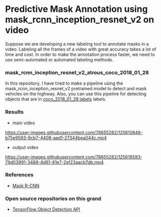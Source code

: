 # Predictive Mask Annotation using mask_rcnn_inception_resnet_v2 on video

Suppose we are developing a new labeling tool to annotate masks in a video. Labeling all the frames of a video with great accuracy takes a lot of time and cost. In order to make the annotation process faster, we need to use semi-automated or automated labeling methods.

### mask_rcnn_inception_resnet_v2_atrous_coco_2018_01_28

In this repository, I have tried to make a pipeline using the mask_rcnn_inception_resnet_v2 pretrained model to detect and mask vehicles on the highway. Also, you can use this pipeline for detecting objects that are in [coco_2018_01_28 labels](https://tech.amikelive.com/node-718/what-object-categories-labels-are-in-coco-dataset/) labels. 

### Results

- main video

https://user-images.githubusercontent.com/78655282/125610848-b75e9593-9cb7-4408-aad1-27344bea044c.mp4

- output video

https://user-images.githubusercontent.com/78655282/125618593-79d03991-3488-4d61-81e7-2ef23aacb7db.mp4


### References 

- [Mask R-CNN](https://arxiv.org/pdf/1703.06870.pdf)

### Open source repositories on this grand

- [TensorFlow Object Detection API](https://github.com/tensorflow/models/tree/master/research/object_detection)
